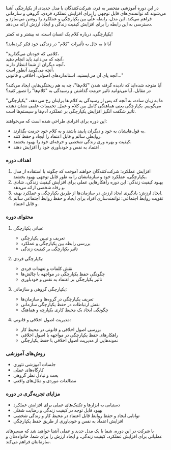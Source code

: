 در این دوره آموزشی منحصر به فرد، شرکت‌کنندگان با مدل جدیدی از یکپارچگی آشنا می‌شوند که توانمندی‌های قابل توجهی را برای افزایش عملکرد فردی، گروهی و سازمانی فراهم می‌کند. این مدل، رابطه علّی بین یکپارچگی و عملکرد را روشن می‌سازد و دسترسی به این رابطه را برای افزایش کیفیت زندگی و ایجاد ارزش ارائه می‌دهد.

یکپارچگی، درباره کلام یک انسان است، نه بیشتر و نه کمتر!

آیا تا به حال به تأثیرات "کلام" در زندگی خود فکر کرده‌اید؟

"کلامی که خودتان می‌گذارید،  
آنچه که می‌دانید باید انجام دهید،  
آنچه دیگران از شما انتظار دارند،  
آنچه می‌گویید آنطور است،  
آنچه پای آن می‌ایستید،
استانداردهای اصولی، اخلاقی و قانونی..."

آیا متوجه شده‌اید که نادیده گرفته شدن "کلام‌ها"، چه به هم ریختگی‌هایی ایجاد می‌کند؟ در مقابل، آیا می‌توانید تاثیر حرمت گذاشتن و رسیدگی به "کلام‌ها" را تصور کنید؟

ما به زبان ساده، به آنچه که پس از رسیدگی به کلام ها برایتان رخ می دهد، "یکپارچگی" می‌گوییم. یکپارچگی یعنی هماهنگی کامل بین کلام و عمل. تحقیقات علمی نشان دهنده تاثیر شگفت انگیز افزایش یکپارچگی بر عملکرد آدم‌ها و سیستم‌ها است.

این دوره برای افرادی طراحی شده است که می‌خواهند:

- به قول‌هایشان به خود و دیگران پایبند باشند و به کلام خود حرمت بگذارند.
- روابطی سالم و قابل اعتماد را ایجاد و حفظ کنند.
- کیفیت و بهره وری زندگی شخصی و حرفه‌ای خود را بهبود بخشند.
- اعتماد به نفس و خودباوری خود را افزایش دهند.

### اهداف دوره

1. افزایش عملکرد: شرکت‌کنندگان خواهند آموخت که چگونه با استفاده از مدل یکپارچگی، عملکرد خود و سازمانشان را به طور قابل توجهی بهبود بخشند.
2. بهبود کیفیت زندگی: این دوره راهکارهایی عملی برای افزایش کیفیت زندگی، شادی و رفاه شخصی ارائه می‌دهد.
3. ایجاد ارزش: یادگیری ایجاد ارزش در سازمان‌ها از طریق یکپارچگی و عملکرد بهینه.
4. تقویت روابط اجتماعی: توانمندسازی افراد برای ایجاد و حفظ روابط اجتماعی سالم و قابل اعتماد.

### محتوای دوره

1. مبانی یکپارچگی:
    - تعریف و تبیین یکپارچگی
    - بررسی رابطه بین یکپارچگی و عملکرد
    - تاثیر یکپارچگی بر کیفیت زندگی

2. یکپارچگی فردی:
    - نقش کلمات و تعهدات فردی
    - چگونگی حفظ یکپارچگی در مواجهه با چالش‌ها
    - تاثیر یکپارچگی بر اعتماد به نفس و خودباوری

3. یکپارچگی گروهی و سازمانی:
    - تعریف یکپارچگی در گروه‌ها و سازمان‌ها
    - نقش ارتباطات در حفظ یکپارچگی سازمانی
    - چگونگی ایجاد یک محیط کاری یکپارچه و هماهنگ

4. مدیریت اصول اخلاقی و قانونی:
    - بررسی اصول اخلاقی و قانونی در محیط کار
    - راهکارهای حفظ یکپارچگی در مواجهه با اصول‌ اخلاقی
    - نمونه‌هایی از مدیریت اصول اخلاقی با حفظ یکپارچگی

### روش‌های آموزشی

- جلسات آموزشی تئوری
- کارگاه‌های عملی
- بحث و تبادل نظر گروهی
- مطالعات موردی و مثال‌های واقعی

### مزایای تجربه‌گری در دوره

- دستیابی به ابزارها و تکنیک‌های عملی برای افزایش عملکرد
- بهبود قابل توجه در کیفیت زندگی و رضایت شغلی
- توانایی ایجاد و حفظ روابط قابل اعتماد در محیط کار و زندگی شخصی
- افزایش اعتماد به نفس و خودباوری از طریق حفظ یکپارچگی


با شرکت در این دوره، شما با یک مدل جدید و عملی آشنا خواهید شد که مسیرهای عملیاتی برای افزایش عملکرد، کیفیت زندگی، و ایجاد ارزش را برای شما، خانواده‌تان و سازمانتان فراهم می‌کند.
